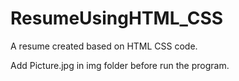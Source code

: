 # ResumeUsingHTML_CSS

A resume created based on HTML CSS code.

Add Picture.jpg  in img folder before run the program. 

